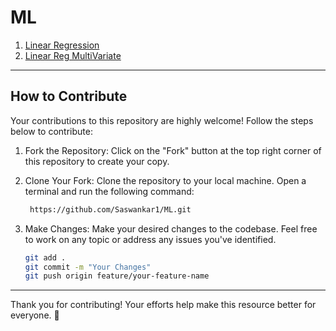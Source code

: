 # ML

1. [Linear Regression](1_linear_regression.ipynb)
2. [Linear Reg MultiVariate](2_linear_regression_multivariate.ipynb)

----------------------------------------------------------------------------------------------

## How to Contribute

Your contributions to this repository are highly welcome! Follow the steps below to contribute:

1. Fork the Repository:
   Click on the "Fork" button at the top right corner of this repository to create your copy.

2. Clone Your Fork:
   Clone the repository to your local machine. Open a terminal and run the following command:
   ```bash
    https://github.com/Saswankar1/ML.git
   ```
3. Make Changes:
   Make your desired changes to the codebase. Feel free to work on any topic or address any issues you've identified.
   ```bash
   git add .
   git commit -m "Your Changes"
   git push origin feature/your-feature-name
   ```
----------------------------------------------------------------------------------------------


Thank you for contributing! Your efforts help make this resource better for everyone. 🚀
